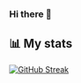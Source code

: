 ### Hi there 👋

## 📊 My stats
[![GitHub Streak](https://streak-stats.demolab.com?user=DmitriyKaplan28&theme=tokyonight&hide_border=true)](https://git.io/streak-stats)

<!--
**DmitriyKaplan28/DmitriyKaplan28** is a ✨ _special_ ✨ repository because its `README.md` (this file) appears on your GitHub profile.

Here are some ideas to get you started:

- 🔭 I’m currently working on ...
- 🌱 I’m currently learning ...
- 👯 I’m looking to collaborate on ...
- 🤔 I’m looking for help with ...
- 💬 Ask me about ...
- 📫 How to reach me: ...
- 😄 Pronouns: ...
- ⚡ Fun fact: ...
-->
